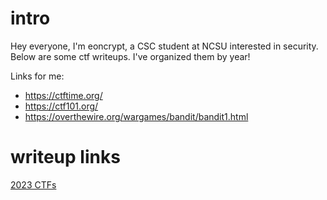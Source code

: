 # intro
Hey everyone, I'm eoncrypt, a CSC student at NCSU interested in security. Below are some ctf writeups. I've organized them by year!

Links for me: 
- https://ctftime.org/
- https://ctf101.org/
- https://overthewire.org/wargames/bandit/bandit1.html


# writeup links
[2023 CTFs](https://github.com/eoncrypt/ctf/blob/main/2023)
